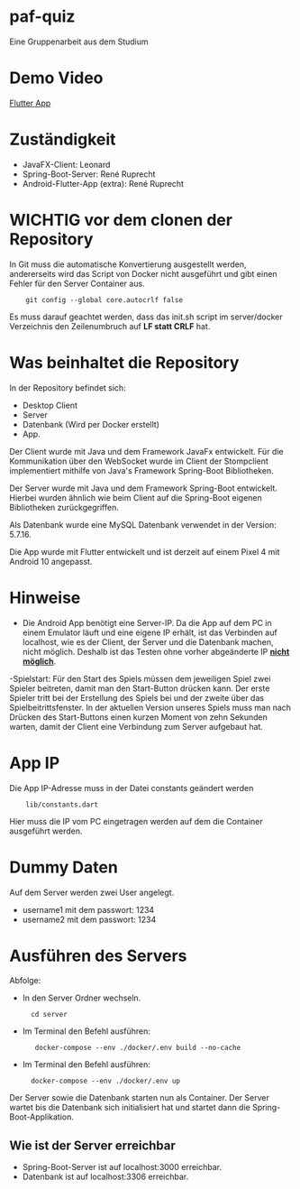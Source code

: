 # paf-quiz

Eine Gruppenarbeit aus dem Studium

# Demo Video
[Flutter App](https://drive.google.com/file/d/11dZxvJqFTa91H4vcxngphB9f__QfvPAp/view)

# Zuständigkeit
- JavaFX-Client: Leonard 
- Spring-Boot-Server: René Ruprecht
- Android-Flutter-App (extra): René Ruprecht

# WICHTIG vor dem clonen der Repository
In Git muss die automatische Konvertierung ausgestellt werden, andererseits wird das Script von Docker nicht ausgeführt und gibt einen Fehler für den Server Container aus.

        git config --global core.autocrlf false

Es muss darauf geachtet werden, dass das init.sh script im server/docker Verzeichnis den Zeilenumbruch auf <b>LF statt CRLF</b> hat.


# Was beinhaltet die Repository

In der Repository befindet sich: 
- Desktop Client 
- Server
- Datenbank (Wird per Docker erstellt)
- App.

Der Client wurde mit Java und dem Framework JavaFx entwickelt. Für die Kommunikation über den WebSocket wurde im Client der Stompclient implementiert mithilfe von Java's Framework Spring-Boot Bibliotheken.

Der Server wurde mit Java und dem Framework Spring-Boot entwickelt. Hierbei wurden ähnlich wie beim Client auf die Spring-Boot eigenen Bibliotheken zurückgegriffen.

Als Datenbank wurde eine MySQL Datenbank verwendet in der Version: 5.7.16.

Die App wurde mit Flutter entwickelt und ist derzeit auf einem Pixel 4 mit Android 10 angepasst.



# Hinweise
- Die Android App benötigt eine Server-IP.
Da die App auf dem PC in einem Emulator läuft und eine
eigene IP erhält, ist das Verbinden auf localhost, wie es der 
Client, der Server und die Datenbank machen, nicht möglich. Deshalb ist das Testen ohne
vorher abgeänderte IP <b><u>nicht möglich</u></b>.

-Spielstart:
Für den Start des Spiels müssen dem jeweiligen Spiel zwei Spieler beitreten, damit man den Start-Button drücken kann.
Der erste Spieler tritt bei der Erstellung des Spiels bei und der zweite über das Spielbeitrittsfenster.
In der aktuellen Version unseres Spiels muss man nach Drücken des Start-Buttons einen kurzen Moment von zehn Sekunden warten, damit der Client eine Verbindung zum Server aufgebaut hat.

# App IP
Die App IP-Adresse muss in der Datei constants geändert werden 

        lib/constants.dart

Hier muss die IP vom PC eingetragen werden auf dem die Container ausgeführt werden.

# Dummy Daten

Auf dem Server werden zwei User angelegt.

- username1 mit dem passwort: 1234
- username2 mit dem passwort: 1234

# Ausführen des Servers
Abfolge:
- In den Server Ordner wechseln.
        
        cd server
- Im Terminal den Befehl ausführen:

         docker-compose --env ./docker/.env build --no-cache
- Im Terminal den Befehl ausführen: 

        docker-compose --env ./docker/.env up

Der Server sowie die Datenbank starten nun als Container. Der Server wartet bis
die Datenbank sich initialisiert hat und startet dann die Spring-Boot-Applikation.

## Wie ist der Server erreichbar
- Spring-Boot-Server ist auf localhost:3000 erreichbar.
- Datenbank ist auf localhost:3306 erreichbar.
